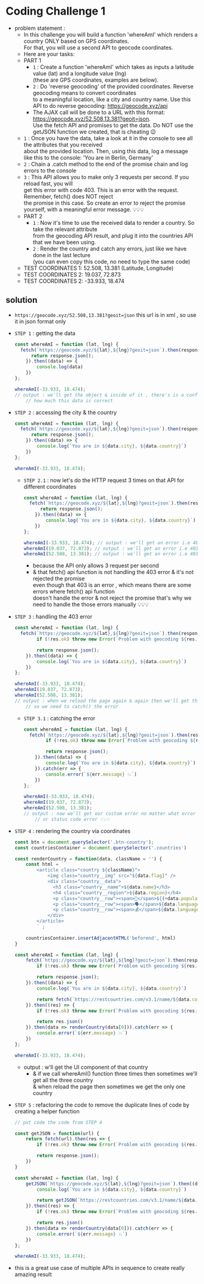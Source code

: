 # Coding Challenge 1

- problem statement :
    - In this challenge you will build a function 'whereAmI' which renders a country ONLY based on GPS coordinates. <br>
        For that, you will use a second API to geocode coordinates.
    - Here are your tasks:
    - PART 1
        - `1` : Create a function 'whereAmI' which takes as inputs a latitude value (lat) and a longitude value (lng) <br>
            (these are GPS coordinates, examples are below).
        - `2` : Do 'reverse geocoding' of the provided coordinates. Reverse geocoding means to convert coordinates <br>
            to a meaningful location, like a city and country name. Use this API to do reverse geocoding: https://geocode.xyz/api
        - The AJAX call will be done to a URL with this format: https://geocode.xyz/52.508,13.381?geoit=json. <br>
            Use the fetch API and promises to get the data. Do NOT use the getJSON function we created, that is cheating 😉
    - `1` : Once you have the data, take a look at it in the console to see all the attributes that you received <br>
        about the provided location. Then, using this data, log a message like this to the console: 'You are in Berlin, Germany'
    - `2` : Chain a .catch method to the end of the promise chain and log errors to the console
    - `3` : This API allows you to make only 3 requests per second. If you reload fast, you will <br>
        get this error with code 403. This is an error with the request. Remember, fetch() does NOT reject <br>
        the promise in this case. So create an error to reject the promise yourself, with a meaningful error message. 💡💡💡
    - PART 2
        - `1` : Now it's time to use the received data to render a country. So take the relevant attribute <br>
            from the geocoding API result, and plug it into the countries API that we have been using.
        - `2` : Render the country and catch any errors, just like we have done in the last lecture <br>
            (you can even copy this code, no need to type the same code)
    - TEST COORDINATES 1: 52.508, 13.381 (Latitude, Longitude)
    - TEST COORDINATES 2: 19.037, 72.873
    - TEST COORDINATES 2: -33.933, 18.474

## solution

- `https://geocode.xyz/52.508,13.381?geoit=json` this url is in xml , so use it in json format only

- `STEP 1` : getting the data
    ```js
    const whereAmI = function (lat, lng) {
      fetch(`https://geocode.xyz/${lat},${lng}?geoit=json`).then(response => {
          return response.json();
        }).then((data) => {
            console.log(data)
        })
    };

    whereAmI(-33.933, 18.474);
    // output : we'll get the object & inside of it , there's is a confidence -> property which tells 
        // how much this data is correct
    ```

- `STEP 2` : accessing the city & the country
    ```js
    const whereAmI = function (lat, lng) {
      fetch(`https://geocode.xyz/${lat},${lng}?geoit=json`).then(response => {
          return response.json();
        }).then((data) => {
            console.log(`You are in ${data.city}, ${data.country}`)
        })
    };

    whereAmI(-33.933, 18.474);
    ```
    - `STEP 2.1` : now let's do the HTTP request 3 times on that API for different coordinates
        ```js
        const whereAmI = function (lat, lng) {
          fetch(`https://geocode.xyz/${lat},${lng}?geoit=json`).then(response => {
              return response.json();
            }).then((data) => {
                console.log(`You are in ${data.city}, ${data.country}`)
            })
        };

        whereAmI(-33.933, 18.474); // output : we'll get an error i.e 403
        whereAmI(19.037, 72.873); // output : we'll get an error i.e 403
        whereAmI(52.508, 13.381); // output : we'll get an error i.e 403
        ```
        - because the API only allows 3 request per second
        - & that fetch() api function is not handling the 403 error & it's not rejected the promise <br>
            even though that 403 is an error , which means there are some errors where fetch() api function <br>
            doesn't handle the error & not reject the promise that's why we need to handle the those errors manually 💡💡💡

- `STEP 3` : handling the 403 error
    ```js
    const whereAmI = function (lat, lng) {
      fetch(`https://geocode.xyz/${lat},${lng}?geoit=json`).then(response => {
            if (!res.ok) throw new Error(`Problem with geocoding ${res.status}`)

            return response.json();
        }).then((data) => { 
            console.log(`You are in ${data.city}, ${data.country}`)
        })
    };

    whereAmI(-33.933, 18.474);
    whereAmI(19.037, 72.873);
    whereAmI(52.508, 13.381);
    // output : when we reload the page again & again then we'll get the uncaught error 
        // so we need to catch() the error
    ```
    - `STEP 3.1` : catching the error
        ```js
        const whereAmI = function (lat, lng) {
          fetch(`https://geocode.xyz/${lat},${lng}?geoit=json`).then(response => {
                if (!res.ok) throw new Error(`Problem with geocoding ${res.status}`)

                return response.json();
            }).then((data) => { 
                console.log(`You are in ${data.city}, ${data.country}`)
            }).catch(err => {
                console.error(`${err.message} 💥`)
            })
        };

        whereAmI(-33.933, 18.474);
        whereAmI(19.037, 72.873);
        whereAmI(52.508, 13.381);
        // output : now we'll get our custom error no matter what error comes whether it's normal error
            // or status code error 💡💡💡
        ```

- `STEP 4` : rendering the country via coordinates
    ```js
    const btn = document.querySelector('.btn-country');
    const countriesContainer = document.querySelector('.countries')

    const renderCountry = function(data, className = '') {
        const html = `        
            <article class="country ${className}">
                <img class="country__img" src="${data.flag}" />
                <div class="country__data">
                  <h3 class="country__name">${data.name}</h3>
                  <h4 class="country__region">${data.region}</h4>
                  <p class="country__row"><span>👫</span>${(+data.population / 1000000).toFixed(1)} people</p>
                  <p class="country__row"><span>🗣️</span>${data.languages[0].name}</p>
                  <p class="country__row"><span>💰</span>${data.languages[0].currencies}</p>
                </div>
            </article>
            ` ;
        
        countriesContainer.insertAdjacentHTML('beforend', html)
    }

    const whereAmI = function (lat, lng) {
        fetch(`https://geocode.xyz/${lat},${lng}?geoit=json`).then(response => {
            if (!res.ok) throw new Error(`Problem with geocoding ${res.status}`)

            return response.json();
        }).then((data) => { 
            console.log(`You are in ${data.city}, ${data.country}`)

            return fetch(`https://restcountries.com/v3.1/name/${data.country}`)
        }).then((res) => {
            if (!res.ok) throw new Error(`Problem with geocoding ${res.status}`)

            return res.json()
        }).then(data => renderCountry(data[0])).catch(err => {
            console.error(`${err.message} 💥`)
        })
    };

    whereAmI(-33.933, 18.474);
    ```
    - output : w'll get the UI component of that country
        - & if we call whereAmI() function three times then sometimes we'll get all the three country <br>
            & when reload the page then sometimes we get the only one country

- `STEP 5` : refactoring the code to remove the duplicate lines of code by creating a helper function
    ```js
    // put code the code from STEP 4

    const getJSON = function(url) {
        return fetch(url).then(res => {
            if (!res.ok) throw new Error(`Problem with geocoding ${res.status}`)

            return response.json();
        })
    }

    const whereAmI = function (lat, lng) {
        getJSON(`https://geocode.xyz/${lat},${lng}?geoit=json`).then((data) => { 
            console.log(`You are in ${data.city}, ${data.country}`)

            return getJSON(`https://restcountries.com/v3.1/name/${data.country}`)
        }).then((res) => {
            if (!res.ok) throw new Error(`Problem with geocoding ${res.status}`)

            return res.json()
        }).then(data => renderCountry(data[0])).catch(err => {
            console.error(`${err.message} 💥`)
        })
    };

    whereAmI(-33.933, 18.474);
    ```

- this is a great use case of multiple APIs in sequence to create really amazing result
